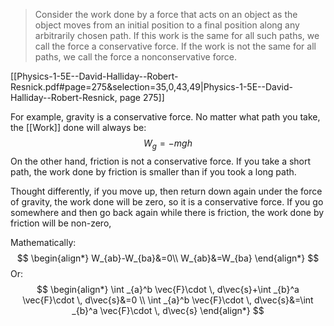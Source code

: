 > Consider the work done by a force that acts on an object as the object moves from an initial position to a final position along any arbitrarily chosen path. If this work is the same for all such paths, we call the force a conservative force. If the work is not the same for all paths, we call the force a nonconservative force.

[[Physics-1-5E--David-Halliday--Robert-Resnick.pdf#page=275&selection=35,0,43,49|Physics-1-5E--David-Halliday--Robert-Resnick, page 275]]

For example, gravity is a conservative force. No matter what path you take, the [[Work]] done will always be:
$$
W_{g}=-mgh
$$
On the other hand, friction is not a conservative force. If you take a short path, the work done by friction is smaller than if you took a long path.

Thought differently, if you move up, then return down again under the force of gravity, the work done will be zero, so it is a conservative force. If you go somewhere and then go back again while there is friction, the work done by friction will be non-zero,

Mathematically:
$$
\begin{align*}
W_{ab}-W_{ba}&=0\\
W_{ab}&=W_{ba}
\end{align*}
$$
Or:
$$
\begin{align*}
\int _{a}^b \vec{F}\cdot \, d\vec{s}+\int _{b}^a \vec{F}\cdot \, d\vec{s}&=0 \\
\int _{a}^b \vec{F}\cdot \, d\vec{s}&=\int _{b}^a \vec{F}\cdot \, d\vec{s}
\end{align*}
$$
